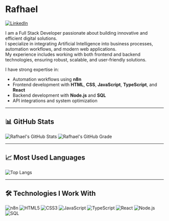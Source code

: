 # Rafhael

[![LinkedIn](https://img.shields.io/badge/LinkedIn-0A66C2?style=for-the-badge&logo=linkedin&logoColor=white)](https://www.linkedin.com/in/rafhael-paulino-14271136b/)

I am a Full Stack Developer passionate about building innovative and efficient digital solutions.  
I specialize in integrating Artificial Intelligence into business processes, automation workflows, and modern web applications.  
My experience includes working with both frontend and backend technologies, ensuring robust, scalable, and user-friendly solutions.

I have strong expertise in:
- Automation workflows using **n8n**
- Frontend development with **HTML**, **CSS**, **JavaScript**, **TypeScript**, and **React**
- Backend development with **Node.js** and **SQL**
- API integrations and system optimization

---

## 📊 GitHub Stats

![Rafhael's GitHub Stats](https://github-profile-summary-cards.vercel.app/api/cards/stats?username=RafhaelPaulino&theme=tokyonight)
![Rafhael's GitHub Grade](https://github-profile-summary-cards.vercel.app/api/cards/profile-details?username=RafhaelPaulino&theme=tokyonight)

---

## 📈 Most Used Languages

![Top Langs](https://github-readme-stats.vercel.app/api/top-langs/?username=RafhaelPaulino&layout=compact&theme=tokyonight&hide_border=true)

---

## 🛠 Technologies I Work With

![n8n](https://img.shields.io/badge/n8n-EA4B8B?style=for-the-badge&logo=n8n&logoColor=white)
![HTML5](https://img.shields.io/badge/HTML5-E34F26?style=for-the-badge&logo=html5&logoColor=white)
![CSS3](https://img.shields.io/badge/CSS3-1572B6?style=for-the-badge&logo=css3&logoColor=white)
![JavaScript](https://img.shields.io/badge/JavaScript-F7DF1E?style=for-the-badge&logo=javascript&logoColor=black)
![TypeScript](https://img.shields.io/badge/TypeScript-3178C6?style=for-the-badge&logo=typescript&logoColor=white)
![React](https://img.shields.io/badge/React-20232A?style=for-the-badge&logo=react&logoColor=61DAFB)
![Node.js](https://img.shields.io/badge/Node.js-43853D?style=for-the-badge&logo=node.js&logoColor=white)
![SQL](https://img.shields.io/badge/SQL-336791?style=for-the-badge&logo=postgresql&logoColor=white)
